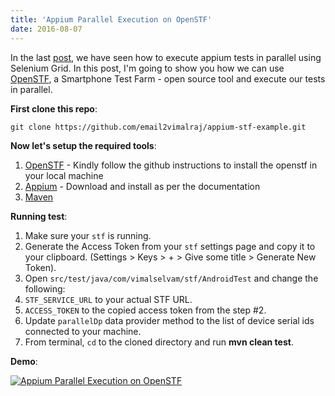 ```yaml
---
title: 'Appium Parallel Execution on OpenSTF'
date: 2016-08-07
---
```


In the last [post](../appium-parallel-execution-using-testng), we have seen how to execute appium tests in parallel using Selenium Grid. In this post, I'm going to show you how we can use [OpenSTF](http://openstf.io/), a Smartphone Test Farm - open source tool and execute our tests in parallel.

**First clone this repo**:

```
git clone https://github.com/email2vimalraj/appium-stf-example.git
```

**Now let's setup the required tools**:

1. [OpenSTF](https://github.com/openstf/stf) - Kindly follow the github instructions to install the openstf in your local machine
2. [Appium](http://appium.io) - Download and install as per the documentation
3. [Maven](https://maven.apache.org/)

**Running test**:

1. Make sure your `stf` is running.
2. Generate the Access Token from your `stf` settings page and copy it to your clipboard. (Settings > Keys > + > Give some title > Generate New Token).
3. Open `src/test/java/com/vimalselvam/stf/AndroidTest` and change the following:
4. `STF_SERVICE_URL` to your actual STF URL.
5. `ACCESS_TOKEN` to the copied access token from the step #2.
6. Update `parallelDp` data provider method to the list of device serial ids connected to your machine.
7. From terminal, `cd` to the cloned directory and run **mvn clean test**.

**Demo**:

[![Appium Parallel Execution on OpenSTF](http://img.youtube.com/vi/ZM1FZxokbZ4/0.jpg)](http://www.youtube.com/watch?v=ZM1FZxokbZ4 'Appium Parallel Execution on OpenSTF')
